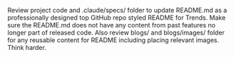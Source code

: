 Review project code and .claude/specs/ folder to update README.md as a professionally designed top GitHub repo styled README for Trends. Make sure the README.md does not have any content from past features no longer part of released code. Also review blogs/ and blogs/images/ folder for any reusable content for README including placing relevant images. Think harder.
